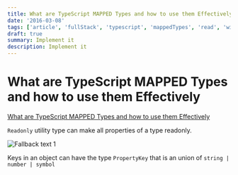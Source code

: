 ```yaml
---
title: What are TypeScript MAPPED Types and how to use them Effectively
date: '2016-03-08'
tags: ['article', 'fullStack', 'typescript', 'mappedTypes', 'read', 'withResume']
draft: true
summary: Implement it
description: Implement it
---
```


# What are TypeScript MAPPED Types and how to use them Effectively

[What are TypeScript MAPPED Types and how to use them Effectively](https://www.youtube.com/watch?v=fn12l_8LfxI&ab_channel=BasaratCodes)

`Readonly` utility type can make all properties of a type readonly.

![Fallback text 1](/static/assets/pasted-image-20221007180939.png)

Keys in an object can have the type `PropertyKey` that is an union of `string | number | symbol`